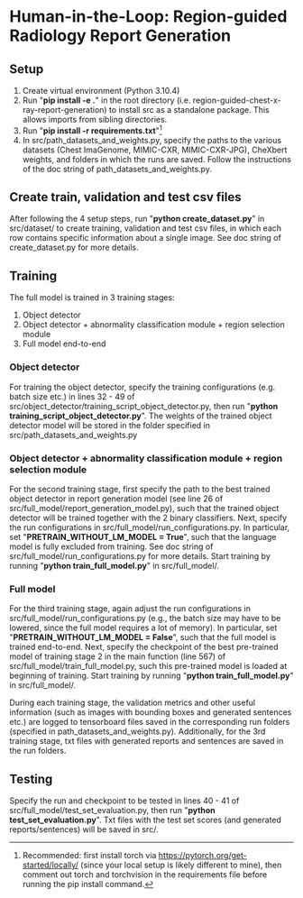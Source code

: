 # Human-in-the-Loop: Region-guided Radiology Report Generation

## Setup

1. Create virtual environment (Python 3.10.4)
2. Run "**pip install -e .**" in the root directory (i.e. region-guided-chest-x-ray-report-generation) to install src as a standalone package. This allows imports from sibling directories.
3. Run "**pip install -r requirements.txt**"[^1]
4. In src/path_datasets_and_weights.py, specify the paths to the various datasets (Chest ImaGenome, MIMIC-CXR, MIMIC-CXR-JPG), CheXbert weights, and folders in which the runs are saved. Follow the instructions of the doc string of path_datasets_and_weights.py.

## Create train, validation and test csv files

After following the 4 setup steps, run "**python create_dataset.py**" in src/dataset/ to create training, validation and test csv files, in which each row contains specific information about a single image. See doc string of create_dataset.py for more details.

## Training

The full model is trained in 3 training stages:

1. Object detector
2. Object detector + abnormality classification module + region selection module
3. Full model end-to-end

### Object detector

For training the object detector, specify the training configurations (e.g. batch size etc.) in lines 32 - 49 of src/object_detector/training_script_object_detector.py, then run "**python training_script_object_detector.py**".
The weights of the trained object detector model will be stored in the folder specified in src/path_datasets_and_weights.py

### Object detector + abnormality classification module + region selection module

For the second training stage, first specify the path to the best trained object detector in report generation model (see line 26 of src/full_model/report_generation_model.py), such that the trained object detector will be trained together with the 2 binary classifiers.
Next, specify the run configurations in src/full_model/run_configurations.py. In particular, set "**PRETRAIN_WITHOUT_LM_MODEL = True**",
such that the language model is fully excluded from training. See doc string of src/full_model/run_configurations.py for more details.
Start training by running "**python train_full_model.py**" in src/full_model/.

### Full model

For the third training stage, again adjust the run configurations in src/full_model/run_configurations.py (e.g., the batch size may have to be lowered, since the full model requires a lot of memory). In particular, set "**PRETRAIN_WITHOUT_LM_MODEL = False**", such that the full model is trained end-to-end. Next, specify the checkpoint of the best pre-trained model of training stage 2 in the main function (line 567) of src/full_model/train_full_model.py, such this pre-trained model is loaded at beginning of training. Start training by running "**python train_full_model.py**" in src/full_model/.
 
During each training stage, the validation metrics and other useful information (such as images with bounding boxes and generated sentences etc.) are logged to tensorboard files saved in the corresponding run folders (specified in path_datasets_and_weights.py). Additionally, for the 3rd training stage, txt files with generated reports and sentences are saved in the run folders. 

## Testing

Specify the run and checkpoint to be tested in lines 40 - 41 of src/full_model/test_set_evaluation.py, then run "**python test_set_evaluation.py**". Txt files with the test set scores (and generated reports/sentences) will be saved in src/.

[^1]: Recommended: first install torch via https://pytorch.org/get-started/locally/ (since your local setup is likely different to mine), then comment out torch and torchvision in the requirements file before running the pip install command.


